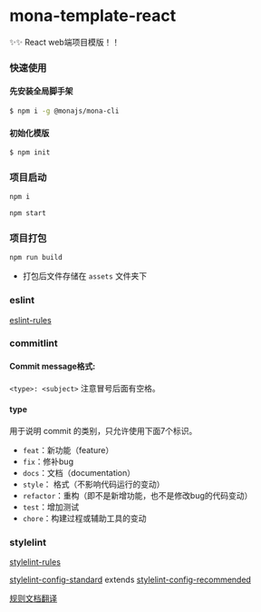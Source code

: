 # mona-template-react

✨✨ React web端项目模版！！

### 快速使用

#### 先安装全局脚手架
```bash
$ npm i -g @monajs/mona-cli
```

#### 初始化模版
```bash
$ npm init
```

### 项目启动
```bash
npm i
```

```bash
npm start
```

### 项目打包
```bash
npm run build
```

* 打包后文件存储在 `assets` 文件夹下


### eslint

[eslint-rules](https://eslint.org/docs/rules/)


### commitlint

#### Commit message格式:
`<type>: <subject>`
注意冒号后面有空格。

#### type
用于说明 commit 的类别，只允许使用下面7个标识。

* `feat`：新功能（feature）
* `fix`：修补bug
* `docs`：文档（documentation）
* `style`： 格式（不影响代码运行的变动）
* `refactor`：重构（即不是新增功能，也不是修改bug的代码变动）
* `test`：增加测试
* `chore`：构建过程或辅助工具的变动


### stylelint

[stylelint-rules](https://stylelint.io/user-guide/rules/)

[stylelint-config-standard](https://github.com/stylelint/stylelint-config-standard/blob/9efccc5bb3e5faf57bf99b36b3bd7c8256b66a09/index.js) extends [stylelint-config-recommended](https://github.com/stylelint/stylelint-config-recommended/blob/master/index.js)

[规则文档翻译](https://github.com/monajs/mona-template-react/blob/master/docs/stylelint.config.md)

